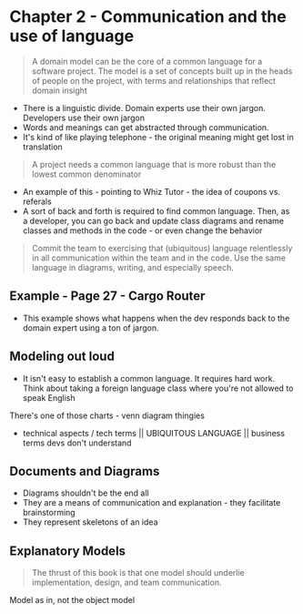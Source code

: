 # Chapter 2 - Communication and the use of language

> A domain model can be the core of a common language for a software project. The model is a set of concepts built up in the heads of people on the project, with terms and relationships that reflect domain insight

* There is a linguistic divide. Domain experts use their own jargon. Developers use their own jargon
* Words and meanings can get abstracted through communication.
* It's kind of like playing telephone - the original meaning might get lost in translation

> A project needs a common language that is more robust than the lowest common denominator

* An example of this - pointing to Whiz Tutor - the idea of coupons vs. referals
* A sort of back and forth is required to find common language. Then, as a developer, you can go back and update class diagrams and rename classes and methods in the code - or even change the behavior

> Commit the team to exercising that (ubiquitous) language relentlessly in all communication within the team and in the code. Use the same language in diagrams, writing, and especially speech. 

## Example - Page 27 - Cargo Router

* This example shows what happens when the dev responds back to the domain expert using a ton of jargon. 

## Modeling out loud

* It isn't easy to establish a common language. It requires hard work. Think about taking a foreign language class where you're not allowed to speak English

There's one of those charts - venn diagram thingies

- technical aspects / tech terms || UBIQUITOUS LANGUAGE || business terms devs don't understand

## Documents and Diagrams

* Diagrams shouldn't be the end all
* They are a means of communication and explanation - they facilitate brainstorming
* They represent skeletons of an idea

## Explanatory Models

> The thrust of this book is that one model should underlie implementation, design, and team communication. 

Model as in, not the object model


